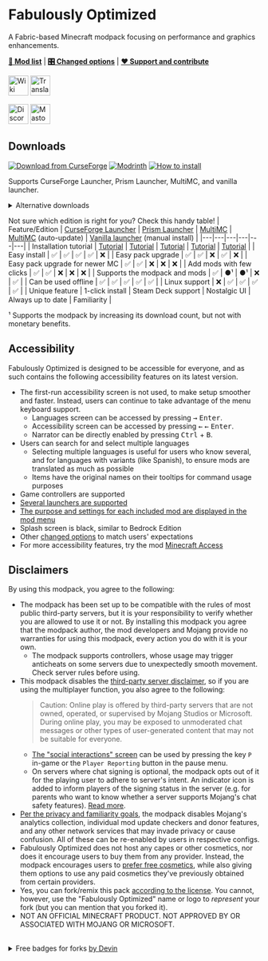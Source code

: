 # Fabulously Optimized

A Fabric-based Minecraft modpack focusing on performance and graphics enhancements.

[**📜 Mod list**](INCLUDED-MODS.md) | [**🎛️ Changed options**](https://fabulously-optimized.gitbook.io/modpack/readme/changed-options) | [**❤️ Support and contribute**](https://github.com/Fabulously-Optimized/fabulously-optimized/blob/main/CONTRIBUTING.md)

<a href="https://fabulously-optimized.gitbook.io/modpack/"><img alt="Wiki" height="40" src="https://cdn.jsdelivr.net/npm/@intergrav/devins-badges@3/assets/compact/documentation/gitbook_vector.svg"></a> 
<a href="https://fabulously-optimized.gitbook.io/modpack/readme/language-support"><img alt="Translate" height="40" src="https://cdn.jsdelivr.net/npm/@intergrav/devins-badges@3/assets/compact/translate/generic-plural_vector.svg"></a>

<a href="https://fabulously-optimized.github.io/discord"><img alt="Discord" height="40" src="https://cdn.jsdelivr.net/npm/@intergrav/devins-badges@3/assets/compact/social/discord-plural_vector.svg"></a> 
<a href="https://floss.social/@fabulouslyoptimized"><img alt="Mastodon" height="40" src="https://cdn.jsdelivr.net/npm/@intergrav/devins-badges@3/assets/compact/social/mastodon-plural_vector.svg"></a>

## Downloads

[![Download from CurseForge](https://cf.way2muchnoise.eu/full_fabulously-optimized_downloads%20on%20CurseForge.svg?badge_style=for_the_badge)](https://www.curseforge.com/minecraft/modpacks/fabulously-optimized/files?showAlphaFiles=show) [![Modrinth](https://img.shields.io/modrinth/dt/fabulously-optimized?logo=modrinth&color=darkgreen&label=Download%20from%20Modrinth&style=for-the-badge)](https://modrinth.com/modpack/fabulously-optimized) [![How to install](https://i.ibb.co/FbKTDYs/github.png)](https://fabulously-optimized.gitbook.io/modpack/readme/install-instructions)

Supports CurseForge Launcher, Prism Launcher, MultiMC, and vanilla launcher.

<details>
  <summary>Alternative downloads</summary>

_These downloads do not yet support the modpack or the mods :(_
* [MultiMC (auto-update)](https://fabulously-optimized.gitbook.io/modpack/readme/multimc-auto-update): [1.16.5](https://github.com/Fabulously-Optimized/fabulously-optimized/releases/download/v3.2.3/Fabulously.Optimized.MC.1.16.5.auto-update.zip) | [1.17.1](https://github.com/Fabulously-Optimized/fabulously-optimized/releases/download/v3.2.3/Fabulously.Optimized.MC.1.17.1.auto-update.zip) | [1.18.2](https://github.com/Fabulously-Optimized/fabulously-optimized/releases/download/v3.12.2/Fabulously.Optimized.MC.1.18.2.auto-update.zip) | [1.19.4](https://github.com/Fabulously-Optimized/fabulously-optimized/releases/download/v4.10.0/Fabulously.Optimized.MC.1.19.4.auto-update.zip) | [1.20.1](https://github.com/Fabulously-Optimized/fabulously-optimized/releases/download/v5.4.1/Fabulously.Optimized.MC.1.20.1.auto-update.zip) | [1.20.2](https://github.com/Fabulously-Optimized/fabulously-optimized/releases/download/v5.5.0-beta.2/Fabulously.Optimized.MC.1.20.2.auto-update.zip)
* ~~Vanilla installer~~ [(planned)](https://github.com/Madis0/fabulously-optimized/issues/110)
* [GitHub releases](https://github.com/Fabulously-Optimized/fabulously-optimized/releases)
* Chat Reporting Helper resource pack: [CurseForge](https://www.curseforge.com/minecraft/texture-packs/chat-reporting-helper) | 
[Modrinth](https://modrinth.com/resourcepack/chat-reporting-helper) |
[Planet Minecraft](https://www.planetminecraft.com/texture-pack/chat-reporting-helper) (bundled in FO)
* Fast Better Grass resource pack: [CurseForge](https://www.curseforge.com/minecraft/texture-packs/fast-better-grass) | [Modrinth](https://modrinth.com/resourcepack/fast-better-grass) | [Planet Minecraft](https://www.planetminecraft.com/texture-pack/fast-better-grass) (bundled in FO)
</details>

Not sure which edition is right for you? Check this handy table!
| Feature/Edition | [CurseForge Launcher](https://download.curseforge.com) | [Prism Launcher](https://prismlauncher.org/) | [MultiMC](https://multimc.org) | [MultiMC](https://multimc.org) (auto-update) | [Vanilla launcher](https://www.minecraft.net/en-us/download) (manual install) |
|---|---|---|---|---|---|
| Installation tutorial | [Tutorial](https://fabulously-optimized.gitbook.io/modpack/readme/install-instructions#curseforge-launcher) | [Tutorial](https://fabulously-optimized.gitbook.io/modpack/readme/install-instructions#prism-launcher) | [Tutorial](https://fabulously-optimized.gitbook.io/modpack/readme/install-instructions#multimc) | [Tutorial](https://fabulously-optimized.gitbook.io/modpack/readme/install-instructions#multimc-auto-update) | [Tutorial](https://fabulously-optimized.gitbook.io/modpack/readme/install-instructions#minecraft-launcher-vanilla) |
| Easy install | ✅ | ✅ | ✅ | ✅ | ❌ |
| Easy pack upgrade | ✅ | ✅ | ❌ | ✅ | ❌ |
| Easy pack upgrade for newer MC | ✅ | ✅ | ❌ | ❌ | ❌ |
| Add mods with few clicks | ✅ | ✅ | ❌ | ❌ | ❌ |
| Supports the modpack and mods | ✅ | ●¹ | ●¹ | ❌ | ✅ |
| Can be used offline | ✅ | ✅ | ✅ | ✅ | ✅ |
| Linux support | ❌ | ✅ | ✅ | ✅ | ✅ |
| Unique feature | 1-click install | Steam Deck support | Nostalgic UI | Always up to date | Familiarity |

¹ Supports the modpack by increasing its download count, but not with monetary benefits.

## Accessibility

Fabulously Optimized is designed to be accessible for everyone, and as such contains the following accessibility features on its latest version.

* The first-run accessibility screen is not used, to make setup smoother and faster. Instead, users can continue to take advantage of the menu keyboard support.
  * Languages screen can be accessed by pressing <kbd>→</kbd> <kbd>Enter</kbd>.
  * Accessibility screen can be accessed by pressing <kbd>←</kbd> <kbd>←</kbd> <kbd>Enter</kbd>.
  * Narrator can be directly enabled by pressing <kbd>Ctrl</kbd> + <kbd>B</kbd>.
* Users can search for and select multiple languages
  * Selecting multiple languages is useful for users who know several, and for languages with variants (like Spanish), to ensure mods are translated as much as possible
  * Items have the original names on their tooltips for command usage purposes
* Game controllers are supported
* [Several launchers are supported](#downloads)
* [The purpose and settings for each included mod are displayed in the mod menu](https://fabulously-optimized.gitbook.io/modpack/readme/changed-options#resource-packs)
* Splash screen is black, similar to Bedrock Edition
* Other [changed options](https://fabulously-optimized.gitbook.io/modpack/readme/changed-options) to match users' expectations
* For more accessibility features, try the mod [Minecraft Access](https://modrinth.com/mod/minecraft-access/)

## Disclaimers

By using this modpack, you agree to the following:

* The modpack has been set up to be compatible with the rules of most public third-party servers, but it is your responsibility to verify whether you are allowed to use it or not. By installing this modpack you agree that the modpack author, the mod developers and Mojang provide no warranties for using this modpack, every action you do with it is your own.
  * The modpack supports controllers, whose usage may trigger anticheats on some servers due to unexpectedly smooth movement. Check server rules before using. 
* This modpack disables the [third-party server disclaimer](https://minecraft.wiki/w/File:Multiplayer_disclaimer.png), so if you are using the multiplayer function, you also agree to the following: 
    > Caution: Online play is offered by third-party servers that are not owned, operated, or supervised by Mojang Studios or Microsoft. During online play, you may be exposed to unmoderated chat messages or other types of user-generated content that may not be suitable for everyone. 
    *  [The "social interactions" screen](https://minecraft.wiki/w/wiki/Social_Interactions_screen#Usage) can be used by pressing the key `P` in-game or the `Player Reporting` button in the pause menu.
    * On servers where chat signing is optional, the modpack opts out of it for the playing user to adhere to server's intent. An indicator icon is added to inform players of the signing status in the server (e.g. for parents who want to know whether a server supports Mojang's chat safety features). [Read more](https://fabulously-optimized.gitbook.io/modpack/readme/chat-reporting-faq#what-does-this-modpack-do-for-me).
* [Per the privacy and familiarity goals](https://fabulously-optimized.gitbook.io/modpack/readme/principles), the modpack disables Mojang's analytics collection, individual mod update checkers and donor features, and any other network services that may invade privacy or cause confusion. All of these can be re-enabled by users in respective configs.
* Fabulously Optimized does not host any capes or other cosmetics, nor does it encourage users to buy them from any provider. Instead, the modpack encourages users to [prefer free cosmetics](https://fabulously-optimized.gitbook.io/modpack/readme/free-cape), while also giving them options to use any paid cosmetics they've previously obtained from certain providers.  
* Yes, you can fork/remix this pack [according to the license](https://github.com/Fabulously-Optimized/fabulously-optimized/blob/main/LICENSE.md). You cannot, however, use the "Fabulously Optimized" name or logo to _represent_ your fork (but you can mention that you forked it).
* NOT AN OFFICIAL MINECRAFT PRODUCT. NOT APPROVED BY OR ASSOCIATED WITH MOJANG OR MICROSOFT.

<br>
<details>
  
  <summary>Free badges for forks <a href="https://intergrav.github.io/devins-badges-docs">by Devin</a></summary>
  
  <a href="https://github.com/Fabulously-Optimized/fabulously-optimized"><img alt="Built on Fabulously Optimized" height="56" src="https://cdn.jsdelivr.net/npm/@intergrav/devins-badges@3/assets/cozy/built-with/fabulously-optimized_vector.svg"></a>
  
  Markdown and HTML for Modrinth/GitHub below; for CurseForge just select and copy the image to get it with the link.
  ```html
  <!-- Markdown -->
  [![Built on Fabulously Optimized](https://cdn.jsdelivr.net/npm/@intergrav/devins-badges@3/assets/cozy/built-with/fabulously-optimized_64h.png)](https://github.com/Fabulously-Optimized/fabulously-optimized)

  <!-- HTML (resizeable) -->
  <img alt="Built on Fabulously Optimized" height="56" src="https://cdn.jsdelivr.net/npm/@intergrav/devins-badges@3/assets/cozy/built-with/fabulously-optimized_vector.svg">
  ```
  <a href="https://github.com/Fabulously-Optimized/fabulously-optimized"><img alt="Built on Fabulously Optimized" height="40" src="https://cdn.jsdelivr.net/npm/@intergrav/devins-badges@3/assets/compact/built-with/fabulously-optimized_vector.svg"></a>
  
  Markdown and HTML for Modrinth/GitHub below; for CurseForge just select and copy the image to get it with the link.
  ```html
  <!-- Markdown -->
  ![Built on Fabulously Optimized](https://cdn.jsdelivr.net/npm/@intergrav/devins-badges@3/assets/compact/built-with/fabulously-optimized_46h.png)
  <!-- HTML (resizeable) -->
  <img alt="Built on Fabulously Optimized" height="40" src="https://cdn.jsdelivr.net/npm/@intergrav/devins-badges@3/assets/compact/built-with/fabulously-optimized_vector.svg">
  ```
  
</details>
